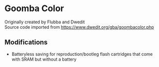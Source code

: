 # Goomba Color
Originally created by Flubba and Dwedit<br>
Source code imported from https://www.dwedit.org/gba/goombacolor.php

## Modifications
* Batteryless saving for reproduction/bootleg flash cartridges that come with SRAM but without a battery
